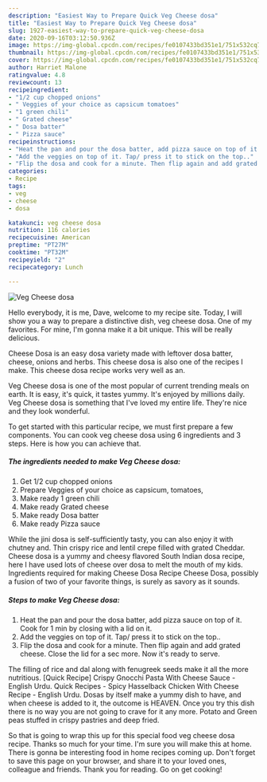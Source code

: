 ```yaml
---
description: "Easiest Way to Prepare Quick Veg Cheese dosa"
title: "Easiest Way to Prepare Quick Veg Cheese dosa"
slug: 1927-easiest-way-to-prepare-quick-veg-cheese-dosa
date: 2020-09-16T03:12:50.936Z
image: https://img-global.cpcdn.com/recipes/fe0107433bd351e1/751x532cq70/veg-cheese-dosa-recipe-main-photo.jpg
thumbnail: https://img-global.cpcdn.com/recipes/fe0107433bd351e1/751x532cq70/veg-cheese-dosa-recipe-main-photo.jpg
cover: https://img-global.cpcdn.com/recipes/fe0107433bd351e1/751x532cq70/veg-cheese-dosa-recipe-main-photo.jpg
author: Harriet Malone
ratingvalue: 4.8
reviewcount: 13
recipeingredient:
- "1/2 cup chopped onions"
- " Veggies of your choice as capsicum tomatoes"
- "1 green chili"
- " Grated cheese"
- " Dosa batter"
- " Pizza sauce"
recipeinstructions:
- "Heat the pan and pour the dosa batter, add pizza sauce on top of it. Cook for 1 min by closing with a lid on it."
- "Add the veggies on top of it. Tap/ press it to stick on the top.."
- "Flip the dosa and cook for a minute. Then flip again and add grated cheese. Close the lid for a sec more. Now it&#39;s ready to serve."
categories:
- Recipe
tags:
- veg
- cheese
- dosa

katakunci: veg cheese dosa 
nutrition: 116 calories
recipecuisine: American
preptime: "PT27M"
cooktime: "PT32M"
recipeyield: "2"
recipecategory: Lunch

---
```



![Veg Cheese dosa](https://img-global.cpcdn.com/recipes/fe0107433bd351e1/751x532cq70/veg-cheese-dosa-recipe-main-photo.jpg)

Hello everybody, it is me, Dave, welcome to my recipe site. Today, I will show you a way to prepare a distinctive dish, veg cheese dosa. One of my favorites. For mine, I'm gonna make it a bit unique. This will be really delicious.

Cheese Dosa is an easy dosa variety made with leftover dosa batter, cheese, onions and herbs. This cheese dosa is also one of the recipes I make. This cheese dosa recipe works very well as an.

Veg Cheese dosa is one of the most popular of current trending meals on earth. It is easy, it's quick, it tastes yummy. It's enjoyed by millions daily. Veg Cheese dosa is something that I've loved my entire life. They're nice and they look wonderful.


To get started with this particular recipe, we must first prepare a few components. You can cook veg cheese dosa using 6 ingredients and 3 steps. Here is how you can achieve that.

<!--inarticleads1-->

##### The ingredients needed to make Veg Cheese dosa:

1. Get 1/2 cup chopped onions
1. Prepare  Veggies of your choice as capsicum, tomatoes,
1. Make ready 1 green chili
1. Make ready  Grated cheese
1. Make ready  Dosa batter
1. Make ready  Pizza sauce


While the jini dosa is self-sufficiently tasty, you can also enjoy it with chutney and. Thin crispy rice and lentil crepe filled with grated Cheddar. Cheese dosa is a yummy and cheesy flavored South Indian dosa recipe, here I have used lots of cheese over dosa to melt the mouth of my kids. Ingredients required for making Cheese Dosa Recipe Cheese Dosa, possibly a fusion of two of your favorite things, is surely as savory as it sounds. 

<!--inarticleads2-->

##### Steps to make Veg Cheese dosa:

1. Heat the pan and pour the dosa batter, add pizza sauce on top of it. Cook for 1 min by closing with a lid on it.
1. Add the veggies on top of it. Tap/ press it to stick on the top..
1. Flip the dosa and cook for a minute. Then flip again and add grated cheese. Close the lid for a sec more. Now it&#39;s ready to serve.


The filling of rice and dal along with fenugreek seeds make it all the more nutritious. [Quick Recipe] Crispy Gnocchi Pasta With Cheese Sauce - English Urdu. Quick Recipes - Spicy Hasselback Chicken With Cheese Recipe - English Urdu. Dosas by itself make a yummy dish to have, and when cheese is added to it, the outcome is HEAVEN. Once you try this dish there is no way you are not going to crave for it any more. Potato and Green peas stuffed in crispy pastries and deep fried. 

So that is going to wrap this up for this special food veg cheese dosa recipe. Thanks so much for your time. I'm sure you will make this at home. There is gonna be interesting food in home recipes coming up. Don't forget to save this page on your browser, and share it to your loved ones, colleague and friends. Thank you for reading. Go on get cooking!
